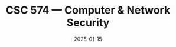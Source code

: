 ---
category: TA
title: CSC 574 — Computer & Network Security
venue: North Carolina State University
term: Spring 2025   
date: 2025-01-15
instructor: [Dr. Bradley Reaves]
excerpt: Supported CSC 574 with office hours; graded assignments/projects; helped debug student code, clarified rubric expectations.
---